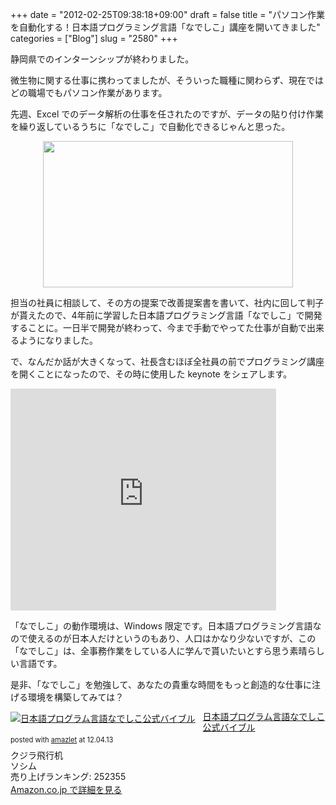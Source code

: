 +++
date = "2012-02-25T09:38:18+09:00"
draft = false
title = "パソコン作業を自動化する！日本語プログラミング言語「なでしこ」講座を開いてきました"
categories = ["Blog"]
slug = "2580"
+++

静岡県でのインターンシップが終わりました。

微生物に関する仕事に携わってましたが、そういった職種に関わらず、現在ではどの職場でもパソコン作業があります。

先週、Excel でのデータ解析の仕事を任されたのですが、データの貼り付け作業を繰り返しているうちに「なでしこ」で自動化できるじゃんと思った。

<img style="display:block; margin-left:auto; margin-right:auto;" src="/images/2012/02/2580_1.jpeg" border="0" width="400" height="234" />

担当の社員に相談して、その方の提案で改善提案書を書いて、社内に回して判子が貰えたので、4年前に学習した日本語プログラミング言語「なでしこ」で開発することに。一日半で開発が終わって、今まで手動でやってた仕事が自動で出来るようになりました。

で、なんだか話が大きくなって、社長含むほぼ全社員の前でプログラミング講座を開くことになったので、その時に使用した keynote をシェアします。

<div style="width:425px" id="__ss_11739821"><iframe src="http://www.slideshare.net/slideshow/embed_code/11739821" width="425" height="355" frameborder="0" marginwidth="0" marginheight="0" scrolling="no"></iframe></div>

「なでしこ」の動作環境は、Windows 限定です。日本語プログラミング言語なので使えるのが日本人だけというのもあり、人口はかなり少ないですが、この「なでしこ」は、全事務作業をしている人に学んで貰いたいとすら思う素晴らしい言語です。

是非、「なでしこ」を勉強して、あなたの貴重な時間をもっと創造的な仕事に注げる環境を構築してみては？

<div class="amazlet-box" style="margin-bottom:0px;"><div class="amazlet-image" style="float:left;margin:0px 12px 1px 0px;"><a href="http://www.amazon.co.jp/exec/obidos/ASIN/4883376036/rakuishi-22/ref=nosim/" name="amazletlink" target="_blank"><img src="http://ecx.images-amazon.com/images/I/41c-k6zEUQL._SL160_.jpg" alt="日本語プログラム言語なでしこ公式バイブル" style="border: none;" /></a></div><div class="amazlet-info" style="line-height:120%; margin-bottom: 10px"><div class="amazlet-name" style="margin-bottom:10px;line-height:120%"><a href="http://www.amazon.co.jp/exec/obidos/ASIN/4883376036/rakuishi-22/ref=nosim/" name="amazletlink" target="_blank">日本語プログラム言語なでしこ公式バイブル</a><div class="amazlet-powered-date" style="font-size:80%;margin-top:5px;line-height:120%">posted with <a href="http://www.amazlet.com/browse/ASIN/4883376036/rakuishi-22/ref=nosim/" title="日本語プログラム言語なでしこ公式バイブル" target="_blank">amazlet</a> at 12.04.13</div></div><div class="amazlet-detail">クジラ飛行机 <br />ソシム <br />売り上げランキング: 252355<br /></div><div class="amazlet-sub-info" style="float: left;"><div class="amazlet-link" style="margin-top: 5px"><a href="http://www.amazon.co.jp/exec/obidos/ASIN/4883376036/rakuishi-22/ref=nosim/" name="amazletlink" target="_blank">Amazon.co.jp で詳細を見る</a></div></div></div><div class="amazlet-footer" style="clear: left"></div></div>
